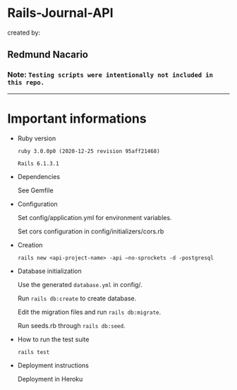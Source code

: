# Rails-Journal-API

created by: 

## Redmund Nacario

### Note: `Testing scripts were intentionally not included in this repo.`

---

# Important informations

* Ruby version
  
    `ruby 3.0.0p0 (2020-12-25 revision 95aff21468)`

    `Rails 6.1.3.1`

* Dependencies

    See Gemfile

* Configuration

    Set config/application.yml for environment variables.

    Set cors configuration in config/initializers/cors.rb

* Creation

    `rails new <api-project-name> -api —no-sprockets -d -postgresql`

* Database initialization

    Use the generated `database.yml` in config/.

    Run `rails db:create` to create database.

    Edit the migration files and run `rails db:migrate`.

    Run seeds.rb through `rails db:seed`.

* How to run the test suite
  
    `rails test`

* Deployment instructions

    Deployment in Heroku
